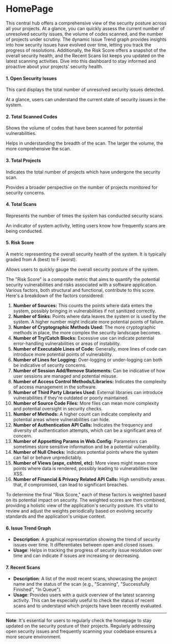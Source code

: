 # HomePage

This central hub offers a comprehensive view of the security posture across all your projects. At a glance, you can quickly assess the current number of unresolved security issues, the volume of codes scanned, and the number of projects under scrutiny. The dynamic Issue Trend graph provides insights into how security issues have evolved over time, letting you track the progress of resolutions. Additionally, the Risk Score offers a snapshot of the overall security health, and the Recent Scans list keeps you updated on the latest scanning activities. Dive into this dashboard to stay informed and proactive about your projects' security health.

#### **1. Open Security Issues**

This card displays the total number of unresolved security issues detected.

At a glance, users can understand the current state of security issues in the system.

#### **2. Total Scanned Codes**

Shows the volume of codes that have been scanned for potential vulnerabilities.

Helps in understanding the breadth of the scan. The larger the volume, the more comprehensive the scan.

#### **3. Total Projects**

Indicates the total number of projects which have undergone the security scan.

Provides a broader perspective on the number of projects monitored for security concerns.

#### **4. Total Scans**

Represents the number of times the system has conducted security scans.

An indicator of system activity, letting users know how frequently scans are being conducted.

#### **5. Risk Score**

A metric representing the overall security health of the system. It is typically graded from A (best) to F (worst).

Allows users to quickly gauge the overall security posture of the system.

The "Risk Score" is a composite metric that aims to quantify the potential security vulnerabilities and risks associated with a software application. Various factors, both structural and functional, contribute to this score. Here's a breakdown of the factors considered:

1. **Number of Sources:** This counts the points where data enters the system, possibly bringing in vulnerabilities if not sanitized correctly.
2. **Number of Sinks:** Points where data leaves the system or is used by the system. A higher number might indicate more potential points of failure.
3. **Number of Cryptographic Methods Used:** The more cryptographic methods in place, the more complex the security landscape becomes.
4. **Number of Try/Catch Blocks:** Excessive use can indicate potential error-handling vulnerabilities or areas of instability.
5. **Number of Executable Lines of Code:** Generally, more lines of code can introduce more potential points of vulnerability.
6. **Number of Lines for Logging:** Over-logging or under-logging can both be indicative of security concerns.
7. **Number of Session Add/Remove Statements:** Can be indicative of how user sessions are managed and potential misuse.
8. **Number of Access Control Methods/Libraries:** Indicates the complexity of access management in the software.
9. **Number of Third Party Libraries Used:** External libraries can introduce vulnerabilities if they're outdated or poorly maintained.
10. **Number of Source Code Files:** More files can mean more complexity and potential oversight in security checks.
11. **Number of Methods:** A higher count can indicate complexity and potential areas where vulnerabilities can hide.
12. **Number of Authentication API Calls:** Indicates the frequency and diversity of authentication attempts, which can be a significant area of concern.
13. **Number of Appsetting Params in Web.Config:** Parameters can sometimes store sensitive information and be a potential vulnerability.
14. **Number of Null Checks:** Indicates potential points where the system can fail or behave unpredictably.
15. **Number of Views (aspx, cshtml, etc):** More views might mean more points where data is rendered, possibly leading to vulnerabilities like XSS.
16. **Number of Financial & Privacy Related API Calls:** High sensitivity areas that, if compromised, can lead to significant breaches.

To determine the final "Risk Score," each of these factors is weighted based on its potential impact on security. The weighted scores are then combined, providing a holistic view of the application's security posture. It's vital to review and adjust the weights periodically based on evolving security standards and the application's unique context.

#### **6. Issue Trend Graph**

* **Description**: A graphical representation showing the trend of security issues over time. It differentiates between open and closed issues.
* **Usage**: Helps in tracking the progress of security issue resolution over time and can indicate if issues are increasing or decreasing.

#### **7. Recent Scans**

* **Description**: A list of the most recent scans, showcasing the project name and the status of the scan (e.g., "Scanning", "Successfully Finished", "In Queue").
* **Usage**: Provides users with a quick overview of the latest scanning activity. This can be especially useful to check the status of recent scans and to understand which projects have been recently evaluated.

***

**Note**: It's essential for users to regularly check the homepage to stay updated on the security posture of their projects. Regularly addressing open security issues and frequently scanning your codebase ensures a more secure environment.
